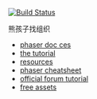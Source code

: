 [![Build Status](https://travis-ci.org/wayou/bear-run.svg?branch=master)](https://travis-ci.org/wayou/bear-run)

熊孩子找组织

- [phaser doc ces](https://www.google.com/cse/publicurl?cx=002275236069752690551:gvxuquoz3pg)
- [the tutorial](http://www.codevinsky.com/phaser-2-0-tutorial-flappy-bird-part-1/)
- [resources](http://www.lessmilk.com/phaser-tutorial/)
- [phaser cheatsheet](http://invrse.co/phaser-cheatsheet/)
- [official forum tutorial](http://www.photonstorm.com/phaser/tutorial-making-your-first-phaser-game)
- [free assets](http://www.html5gamedevelopment.com/html5-tools/2012-01-free-game-graphics-and-audio-resources)

